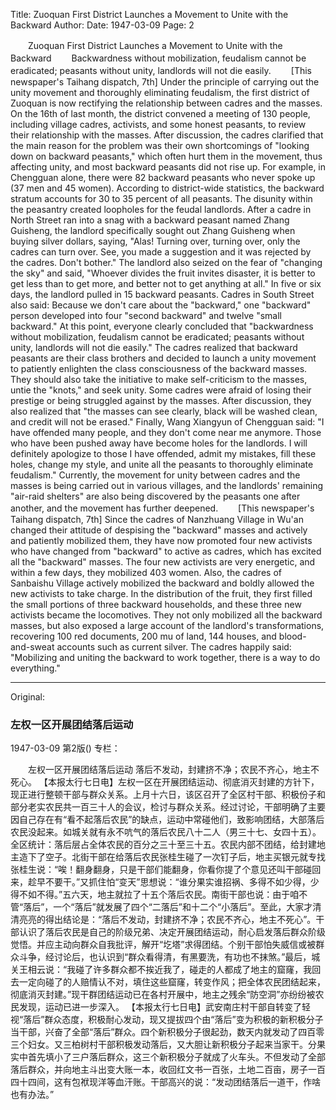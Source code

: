Title: Zuoquan First District Launches a Movement to Unite with the Backward
Author:
Date: 1947-03-09
Page: 2

　　Zuoquan First District Launches a Movement to Unite with the Backward
　　Backwardness without mobilization, feudalism cannot be eradicated; peasants without unity, landlords will not die easily.
　　[This newspaper's Taihang dispatch, 7th] Under the principle of carrying out the unity movement and thoroughly eliminating feudalism, the first district of Zuoquan is now rectifying the relationship between cadres and the masses. On the 16th of last month, the district convened a meeting of 130 people, including village cadres, activists, and some honest peasants, to review their relationship with the masses. After discussion, the cadres clarified that the main reason for the problem was their own shortcomings of "looking down on backward peasants," which often hurt them in the movement, thus affecting unity, and most backward peasants did not rise up. For example, in Chengguan alone, there were 82 backward peasants who never spoke up (37 men and 45 women). According to district-wide statistics, the backward stratum accounts for 30 to 35 percent of all peasants. The disunity within the peasantry created loopholes for the feudal landlords. After a cadre in North Street ran into a snag with a backward peasant named Zhang Guisheng, the landlord specifically sought out Zhang Guisheng when buying silver dollars, saying, "Alas! Turning over, turning over, only the cadres can turn over. See, you made a suggestion and it was rejected by the cadres. Don't bother." The landlord also seized on the fear of "changing the sky" and said, "Whoever divides the fruit invites disaster, it is better to get less than to get more, and better not to get anything at all." In five or six days, the landlord pulled in 15 backward peasants. Cadres in South Street also said: Because we don't care about the "backward," one "backward" person developed into four "second backward" and twelve "small backward." At this point, everyone clearly concluded that "backwardness without mobilization, feudalism cannot be eradicated; peasants without unity, landlords will not die easily." The cadres realized that backward peasants are their class brothers and decided to launch a unity movement to patiently enlighten the class consciousness of the backward masses. They should also take the initiative to make self-criticism to the masses, untie the "knots," and seek unity. Some cadres were afraid of losing their prestige or being struggled against by the masses. After discussion, they also realized that "the masses can see clearly, black will be washed clean, and credit will not be erased." Finally, Wang Xiangyun of Chengguan said: "I have offended many people, and they don't come near me anymore. Those who have been pushed away have become holes for the landlords. I will definitely apologize to those I have offended, admit my mistakes, fill these holes, change my style, and unite all the peasants to thoroughly eliminate feudalism." Currently, the movement for unity between cadres and the masses is being carried out in various villages, and the landlords' remaining "air-raid shelters" are also being discovered by the peasants one after another, and the movement has further deepened.
　　[This newspaper's Taihang dispatch, 7th] Since the cadres of Nanzhuang Village in Wu'an changed their attitude of despising the "backward" masses and actively and patiently mobilized them, they have now promoted four new activists who have changed from "backward" to active as cadres, which has excited all the "backward" masses. The four new activists are very energetic, and within a few days, they mobilized 403 women. Also, the cadres of Sanbaishu Village actively mobilized the backward and boldly allowed the new activists to take charge. In the distribution of the fruit, they first filled the small portions of three backward households, and these three new activists became the locomotives. They not only mobilized all the backward masses, but also exposed a large account of the landlord's transformations, recovering 100 red documents, 200 mu of land, 144 houses, and blood-and-sweat accounts such as current silver. The cadres happily said: "Mobilizing and uniting the backward to work together, there is a way to do everything."



<hr /> 

Original: 


### 左权一区开展团结落后运动

1947-03-09
第2版()
专栏：

　　左权一区开展团结落后运动
    落后不发动，封建挤不净；农民不齐心，地主不死心。
    【本报太行七日电】左权一区在开展团结运动、彻底消灭封建的方针下，现正进行整顿干部与群众关系。上月十六日，该区召开了全区村干部、积极份子和部分老实农民共一百三十人的会议，检讨与群众关系。经过讨论，干部明确了主要因自己存在有“看不起落后农民”的缺点，运动中常碰他们，致影响团结，大部落后农民没起来。如城关就有永不吭气的落后农民八十二人（男三十七、女四十五）。全区统计：落后层占全体农民的百分之三十至三十五。农民内部不团结，给封建地主造下了空子。北街干部在给落后农民张桂生碰了一次钉子后，地主买银元就专找张桂生说：“唉！翻身翻身，只是干部们能翻身，你看你提了个意见还叫干部碰回来，趁早不要干。”又抓住怕“变天”思想说：“谁分果实谁招祸、多得不如少得，少得不如不得。”五六天，地主就拉了十五个落后农民。南街干部也说：由于咱不管“落后”，一个“落后”就发展了四个“二落后”和十二个“小落后”。至此，大家才清清亮亮的得出结论是：“落后不发动，封建挤不净；农民不齐心，地主不死心”。干部认识了落后农民是自己的阶级兄弟、决定开展团结运动，耐心启发落后群众阶级觉悟。并应主动向群众自我批评，解开“圪塔”求得团结。个别干部怕失威信或被群众斗争，经讨论后，也认识到“群众看得清，有黑要洗，有功也不抹煞。”最后，城关王相云说：“我碰了许多群众都不挨近我了，碰走的人都成了地主的窟窿，我回去一定向碰了的人赔情认不对，填住这些窟窿，转变作风；把全体农民团结起来，彻底消灭封建。”现干群团结运动已在各村开展中，地主之残余“防空洞”亦纷纷被农民发现，运动已进一步深入。
    【本报太行七日电】武安南庄村干部自转变了轻视“落后”群众态度，积极耐心发动，现又提拔四个由“落后”变为积极的新积极分子当干部，兴奋了全部“落后”群众。四个新积极分子很起劲，数天内就发动了四百零三个妇女。又三柏树村干部积极发动落后，又大胆让新积极分子起来当家干。分果实中首先填小了三户落后群众，这三个新积极分子就成了火车头。不但发动了全部落后群众，并向地主斗出变大账一本，收回红文书一百张，土地二百亩，房子一百四十四间，这有包袱现洋等血汗账。干部高兴的说：“发动团结落后一道干，作啥也有办法。”
